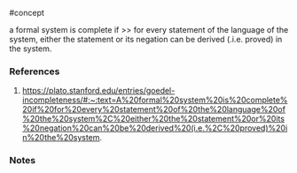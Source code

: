 #concept

a formal system is complete if >> for every statement of the language of the system, either the statement or its negation can be derived (.i.e. proved) in the system.
### References
1. https://plato.stanford.edu/entries/goedel-incompleteness/#:~:text=A%20formal%20system%20is%20complete%20if%20for%20every%20statement%20of%20the%20language%20of%20the%20system%2C%20either%20the%20statement%20or%20its%20negation%20can%20be%20derived%20(i.e.%2C%20proved)%20in%20the%20system.

### Notes




